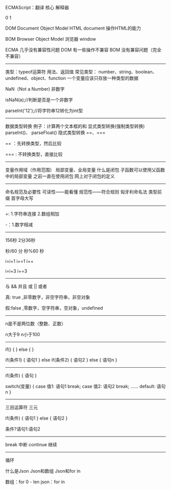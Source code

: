 

ECMAScript：翻译	核心	解释器

0 1

DOM	Document Object Model		HTML		document
	操作HTML的能力

BOM	Browser Object Model		浏览器		window


ECMA		几乎没有兼容性问题
DOM		有一些操作不兼容
BOM		没有兼容问题（完全不兼容）

------

类型：typeof运算符
用法、返回值
常见类型：
number、string、boolean、undefined、object、function
一个变量应该只存放一种类型的数据

NaN（Not a Number) 非数字

isNaN(a);//判断是否是一个非数字

parseInt('12');//将字符串12转化为int型

------

数据类型转换
      例子：计算两个文本框的和
显式类型转换(强制类型转换)
       parseInt()、 parseFloat()
隐式类型转换
==、===

== ：先转换类型，然后比较

=== : 不转换类型，直接比较

------

变量作用域（作用范围）
         局部变量、全局变量
什么是闭包
        子函数可以使用父函数中的局部变量
          之前一直在使用闭包
            网上对于闭包的定义

------

命名规范及必要性
    可读性——能看懂
    规范性——符合规则
匈牙利命名法
     类型前缀
     首字母大写

------

+: 1.字符串连接 2.数组相加

-：1.数字相减

-----------------------------------------------------------------------------------------------------------------------

156秒		2分36秒

秒/60 分
秒%60 秒


i=i+1
i+=1
i++

i=i+3
i+=3

-----------------------------------------------------------------------------------------------------------------------

与 && 并且
或 || 或者

真: true ,非零数字，非空字符串，非空对象

假:false ,零数字，空字符串，空对象，undefined

-----------------------------------------------------------------------------------------------------------------------

n是不是两位数（整数、正数）

n大于9
n小于100

-----------------------------------------------------------------------------------------------------------------------


if()
{
}
else
{
}

if(条件1)
{
	语句1
}
else if(条件2)
{
	语句2
}
else
{
	语句n
}


-----------------------------------------------------------------------------------------------------------------------

if(条件)
{
	语句
}

switch(变量)
{
	case 值1:
		语句1
		break;
	case 值2:
		语句2
		break;
	......
	default:
		语句n
}

-----------------------------------------------------------------------------------------------------------------------

三目运算符
三元

if(条件)
{
	语句1
}
else
{
	语句2
}

条件?语句1:语句2

-----------------------------------------------------------------------------------------------------------------------

break		中断
continue	继续

-----------------------------------------------------------------------------------------------------------------------

循环

什么是Json
Json和数组
Json和for in

数组：for 0 - len
json：for in